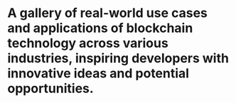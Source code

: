 # A gallery of real-world use cases and applications of blockchain technology across various industries, inspiring developers with innovative ideas and potential opportunities.
